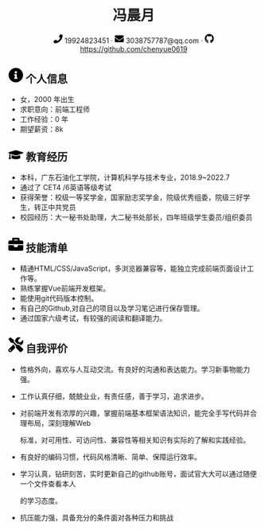  <center>
     <h1>冯晨月</h1>
     <div>
         <span>
             <img src="assets/phone-solid.svg" width="18px">
             19924823451
         </span>
         ·
         <span>
             <img src="assets/envelope-solid.svg" width="18px">
             3038757787@qq.com
         </span>
         ·
         <span>
             <img src="assets/github-brands.svg" width="18px">
             <a href="https://github.com/CyC2018"> https://github.com/chenyue0619</a>
         </span>
     </div>
 </center>

 ## <img src="assets/info-circle-solid.svg" width="30px"> 个人信息 

 - 女，2000 年出生
 - 求职意向：前端工程师
 - 工作经验：0 年
 - 期望薪资：8k

## <img src="assets/graduation-cap-solid.svg" width="30px"> 教育经历

- 本科，广东石油化工学院，计算机科学与技术专业，2018.9~2022.7
- 通过了 CET4 /6英语等级考试
- 获得荣誉：校级一等奖学金，国家励志奖学金，院级优秀组委，院级三好学生，转正中共党员
- 校园经历：大一秘书处助理，大二秘书处部长，四年班级学生委员/组织委员

## <img src="assets/briefcase-solid.svg" width="30px"> 技能清单

- 精通HTML/CSS/JavaScript，多浏览器兼容等，能独立完成前端页面设计工作等。  
- 熟练掌握Vue前端开发框架。
-  能使用git代码版本控制。
- 有自己的Github,对自己的项目以及学习笔记进行保存管理。
- 通过国家六级考试，有较强的阅读和翻译能力。

## <img src="assets/tools-solid.svg" width="30px"> 自我评价

- 性格外向，喜欢与人互动交流。有良好的沟通和表达能力。学习新事物能力强。

- 工作认真仔细，兢兢业业，有责任感，善于学习，追求进步。

- 对前端开发有浓厚的兴趣，掌握前端基本框架语法知识，能完全手写代码并合理布局，深刻理解Web

  标准，对可用性、可访问性、兼容性等相关知识有实际的了解和实践经验。

- 有良好的编码习惯，代码风格清晰、简单、保障运行效率。

- 学习认真，钻研刻苦，实时更新自己的github账号，面试官大大可以通过随便一个文件查看本人

  的学习态度。

- 抗压能力强，具备充分的条件面对各种压力和挑战